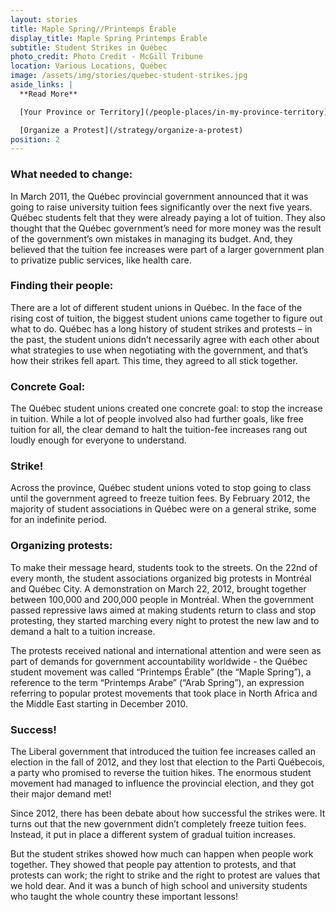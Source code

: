 ```yaml
---
layout: stories
title: Maple Spring//Printemps Érable
display_title: Maple Spring Printemps Érable
subtitle: Student Strikes in Québec
photo_credit: Photo Credit - McGill Tribune
location: Various Locations, Québec
image: /assets/img/stories/quebec-student-strikes.jpg
aside_links: |
  **Read More**

  [Your Province or Territory](/people-places/in-my-province-territory)

  [Organize a Protest](/strategy/organize-a-protest)
position: 2
---
```

### What needed to change:

In March 2011, the Québec provincial government announced that it was going to raise university tuition fees significantly over the next five years.
Québec students felt that they were already paying a lot of tuition. They also thought that the Québec government’s need for more money was the result of the government’s own mistakes in managing its budget. And, they believed that the tuition fee increases were part of a larger government plan to privatize public services, like health care.

### Finding their people:
There are a lot of different student unions in Québec. In the face of the rising cost of tuition, the biggest student unions came together to figure out what to do. Québec has a long history of student strikes and protests – in the past, the student unions didn’t necessarily agree with each other about what strategies to use when negotiating with the government, and that’s how their strikes fell apart. This time, they agreed to all stick together.

### Concrete Goal:
The Québec student unions created one concrete goal: to stop the increase in tuition. While a lot of people involved also had further goals, like free tuition for all, the clear demand to halt the tuition-fee increases rang out loudly enough for everyone to understand.

### Strike!
Across the province, Québec student unions voted to stop going to class until the government agreed to freeze tuition fees. By February 2012, the majority of student associations in Québec were on a general strike, some for an indefinite period.

### Organizing protests:
To make their message heard, students took to the streets. On the 22nd of every month, the student associations organized big protests in Montréal and Québec City. A demonstration on March 22, 2012, brought together between 100,000 and 200,000 people in Montréal. When the government passed repressive laws aimed at making students return to class and stop protesting, they started marching every night to protest the new law and to demand a halt to a tuition increase.

The protests received national and international attention and were seen as part of demands for government accountability worldwide - the Québec student movement was called “Printemps Érable” (the “Maple Spring”), a reference to the term “Printemps Arabe” (“Arab Spring”), an expression referring to popular protest movements that took place in North Africa and the Middle East starting in December 2010.

### Success!
The Liberal government that introduced the tuition fee increases called an election in the fall of 2012, and they lost that election to the Parti Québecois, a party who promised to reverse the tuition hikes. The enormous student movement had managed to influence the provincial election, and they got their major demand met!

Since 2012, there has been debate about how successful the strikes were. It turns out that the new government didn’t completely freeze tuition fees. Instead, it put in place a different system of gradual tuition increases.

But the student strikes showed how much can happen when people work together. They showed that people pay attention to protests, and that protests can work; the right to strike and the right to protest are values that we hold dear. And it was a bunch of high school and university students who taught the whole country these important lessons!
